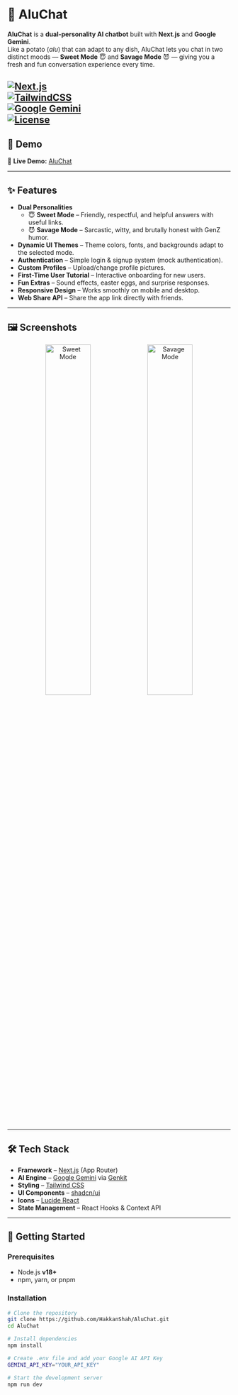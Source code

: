 # 🥔 AluChat  

**AluChat** is a **dual-personality AI chatbot** built with **Next.js** and **Google Gemini**.  
Like a potato (*alu*) that can adapt to any dish, AluChat lets you chat in two distinct moods — **Sweet Mode** 😇 and **Savage Mode** 😈 — giving you a fresh and fun conversation experience every time.  

[![Next.js](https://img.shields.io/badge/Next.js-000000?logo=nextdotjs&logoColor=white)](https://nextjs.org/)  
[![TailwindCSS](https://img.shields.io/badge/Tailwind_CSS-38B2AC?logo=tailwindcss&logoColor=white)](https://tailwindcss.com/)  
[![Google Gemini](https://img.shields.io/badge/Google%20Gemini-AI-blueviolet?logo=google&logoColor=white)](https://deepmind.google/technologies/gemini/)  
[![License](https://img.shields.io/badge/License-MIT-green.svg)](LICENSE)  
---

## 📌 Demo  
🔗 **Live Demo:** [AluChat](https://aluchat.netlify.app/)  

---

## ✨ Features  

- **Dual Personalities**  
  - 😇 **Sweet Mode** – Friendly, respectful, and helpful answers with useful links.  
  - 😈 **Savage Mode** – Sarcastic, witty, and brutally honest with GenZ humor.  
- **Dynamic UI Themes** – Theme colors, fonts, and backgrounds adapt to the selected mode.  
- **Authentication** – Simple login & signup system (mock authentication).  
- **Custom Profiles** – Upload/change profile pictures.  
- **First-Time User Tutorial** – Interactive onboarding for new users.  
- **Fun Extras** – Sound effects, easter eggs, and surprise responses.  
- **Responsive Design** – Works smoothly on mobile and desktop.  
- **Web Share API** – Share the app link directly with friends.  

---

## 🖼 Screenshots  

<p align="center">
  <img src="https://github.com/user-attachments/assets/5a4183e7-4ed0-4db2-b3b1-d42e9261b138" alt="Sweet Mode" width="45%" />
  <img src="https://github.com/user-attachments/assets/7bbb8281-cfd8-4faa-a9ae-b7436869bd48" alt="Savage Mode" width="45%" />
</p>  

---

## 🛠 Tech Stack  

- **Framework** – [Next.js](https://nextjs.org/) (App Router)  
- **AI Engine** – [Google Gemini](https://deepmind.google/technologies/gemini/) via [Genkit](https://firebase.google.com/docs/genkit)  
- **Styling** – [Tailwind CSS](https://tailwindcss.com/)  
- **UI Components** – [shadcn/ui](https://ui.shadcn.com/)  
- **Icons** – [Lucide React](https://lucide.dev/guide/packages/lucide-react)  
- **State Management** – React Hooks & Context API  

---

## 🚀 Getting Started  

### Prerequisites  
- Node.js **v18+**  
- npm, yarn, or pnpm  

### Installation  

```bash
# Clone the repository
git clone https://github.com/HakkanShah/AluChat.git
cd AluChat

# Install dependencies
npm install

# Create .env file and add your Google AI API Key
GEMINI_API_KEY="YOUR_API_KEY"

# Start the development server
npm run dev


